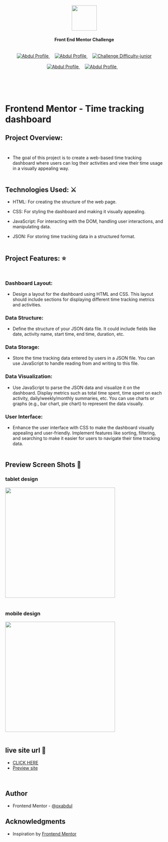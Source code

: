 <h1 align="center"><img src="https://camo.githubusercontent.com/cfc2878d2aa7fea4a11fed18c7bd47258039e4802262235848a11b4e7f8ddc5f/68747470733a2f2f7777772e66726f6e74656e646d656e746f722e696f2f7374617469632f696d616765732f6c6f676f2d6d6f62696c652e737667" height="80px"></img></h1>
<h4 align="center" color="blue">Front End Mentor Challenge</h4><br>
<div align="center">
  <a href="https://www.frontendmentor.io/profile/0xAbdul">
    <img src="https://img.shields.io/badge/Profile-0xAbdul-fefefe?style=for-the-badge&logo=frontendmentor" alt="Abdul Profile">
  </a> &nbsp;&nbsp;&nbsp;
  <a href="https://www.frontendmentor.io/profile/0xAbdul">
    <img src="https://img.shields.io/badge/Status-Completed-90EE90?style=for-the-badge&logo=frontendmentor" alt="Abdul Profile">
  </a> &nbsp;&nbsp;&nbsp;
  <a href="https://www.frontendmentor.io/challenges?difficulties=2"  >
    <img src="https://img.shields.io/badge/Difficulty-junior-008000?style=for-the-badge&logo=frontendmentor" alt="Challenge Difficulty-junior">
  </a>
</div>
<br />
<div align="center">
    <a href="https://www.frontendmentor.io/profile/0xAbdul">
    <img src="https://img.shields.io/badge/Type-Free-000080?style=for-the-badge&logo=frontendmentor" alt="Abdul Profile">
  </a> &nbsp;&nbsp;&nbsp;
  <a href="https://www.frontendmentor.io/profile/0xAbdul">
    <img src="https://img.shields.io/badge/Languages-HTML & CSS-800080?style=for-the-badge&logo=frontendmentor" alt="Abdul Profile">
  </a> &nbsp;&nbsp;&nbsp;<br><br><br>
</div><br><br>



# Frontend Mentor - Time tracking dashboard<br>

## Project Overview:<br><br>

- The goal of this project is to create a web-based time tracking dashboard where users can log their activities and view their time usage in a visually appealing way.<br><br>

## Technologies Used: ⚔️<br>

- HTML: For creating the structure of the web page.

- CSS: For styling the dashboard and making it visually appealing.

- JavaScript: For interacting with the DOM, handling user interactions, and manipulating data.

- JSON: For storing time tracking data in a structured format.<br><br>

## Project Features: ⭐ <br><br>

 
 ### Dashboard Layout:
    
  - Design a layout for the dashboard using HTML and CSS. This layout should include sections for displaying different time tracking metrics and activities.

  ###  Data Structure:
    
  - Define the structure of your JSON data file. It could include fields like date, activity name, start time, end time, duration, etc.

   ###   Data Storage:
    
  - Store the time tracking data entered by users in a JSON file. You can use JavaScript to handle reading from and writing to this file.

   ###   Data Visualization:
    
  - Use JavaScript to parse the JSON data and visualize it on the dashboard.
    Display metrics such as total time spent, time spent on each activity, daily/weekly/monthly summaries, etc.
    You can use charts or graphs (e.g., bar chart, pie chart) to represent the data visually.

   ###   User Interface:
    
  - Enhance the user interface with CSS to make the dashboard visually appealing and user-friendly.
    Implement features like sorting, filtering, and searching to make it easier for users to navigate their time tracking data.<br><br>


## Preview Screen Shots 🥏 <br>


### tablet design <br>

<img src="https://github.com/0xabdul/Time-Traking-Dashboard/assets/119418867/5d971a63-e4a6-4f42-a183-befb025aba8f" height="350px"></img><br><br>

### mobile design <br>

<img src="https://github.com/0xabdul/Time-Traking-Dashboard/assets/119418867/7c44f906-34ee-4281-89ca-9efbd142bfe0" height="350px"></img><br><br>



## live site url 🚦 <br>

<ul>
  <li><a href="https://0xabdul.github.io/Time-Traking-Dashboard/">CLICK HERE</a></li>
  
 <li><a href="https://0xabdul.github.io/Time-Traking-Dashboard">Preview site</a></li>
</ul><br>


## Author<br>
- Frontend Mentor - [@oxabdul](https://www.frontendmentor.io/profile/0xAbdul)<br>



## Acknowledgments<br>
<ul>
  <li>Inspiration by <a href="https://www.frontendmentor.io/home">Frontend Mentor</a></li>






